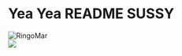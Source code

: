 # Yea Yea README SUSSY

<p align="start"> <img src="https://github-readme-stats.vercel.app/api?username=RingoMar&show_icons=true&theme=synthwave" alt="RingoMar" /><br><img src="https://github-readme-stats.vercel.app/api/top-langs/?username=RingoMar&hide=css,scss&theme=synthwave"></p>
